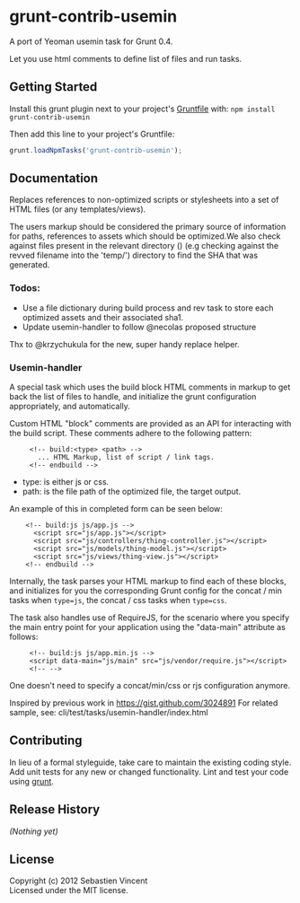 # grunt-contrib-usemin

A port of Yeoman usemin task for Grunt 0.4.

Let you use html comments to define list of files and run tasks.

## Getting Started
Install this grunt plugin next to your project's [Gruntfile][getting_started] with: `npm install grunt-contrib-usemin`

Then add this line to your project's Gruntfile:

```javascript
grunt.loadNpmTasks('grunt-contrib-usemin');
```

[grunt]: https://github.com/cowboy/grunt
[getting_started]: https://github.com/cowboy/grunt/blob/master/docs/getting_started.md

## Documentation

Replaces references to non-optimized scripts or stylesheets
into a set of HTML files (or any templates/views).

The users markup should be considered the primary source of information
for paths, references to assets which should be optimized.We also check
against files present in the relevant directory () (e.g checking against
the revved filename into the 'temp/') directory to find the SHA
that was generated.

### Todos:

* Use a file dictionary during build process and rev task to
store each optimized assets and their associated sha1.
* Update usemin-handler to follow @necolas proposed structure

Thx to @krzychukula for the new, super handy replace helper.

### Usemin-handler

A special task which uses the build block HTML comments in markup to
get back the list of files to handle, and initialize the grunt configuration
appropriately, and automatically.

Custom HTML "block" comments are provided as an API for interacting with the
build script. These comments adhere to the following pattern:
```
     <!-- build:<type> <path> -->
       ... HTML Markup, list of script / link tags.
     <!-- endbuild -->
```

- type: is either js or css.
- path: is the file path of the optimized file, the target output.

An example of this in completed form can be seen below:

```
    <!-- build:js js/app.js -->
      <script src="js/app.js"></script>
      <script src="js/controllers/thing-controller.js"></script>
      <script src="js/models/thing-model.js"></script>
      <script src="js/views/thing-view.js"></script>
    <!-- endbuild -->
```

Internally, the task parses your HTML markup to find each of these blocks, and
initializes for you the corresponding Grunt config for the concat / min tasks
when `type=js`, the concat / css tasks when `type=css`.

The task also handles use of RequireJS, for the scenario where you specify
the main entry point for your application using the "data-main" attribute
as follows:
```
     <!-- build:js js/app.min.js -->
     <script data-main="js/main" src="js/vendor/require.js"></script>
     <!-- -->
```
One doesn't need to specify a concat/min/css or rjs configuration anymore.

Inspired by previous work in https://gist.github.com/3024891
For related sample, see: cli/test/tasks/usemin-handler/index.html

## Contributing
In lieu of a formal styleguide, take care to maintain the existing coding style. Add unit tests for any new or changed functionality. Lint and test your code using [grunt][grunt].

## Release History
_(Nothing yet)_

## License
Copyright (c) 2012 Sebastien Vincent  
Licensed under the MIT license.
